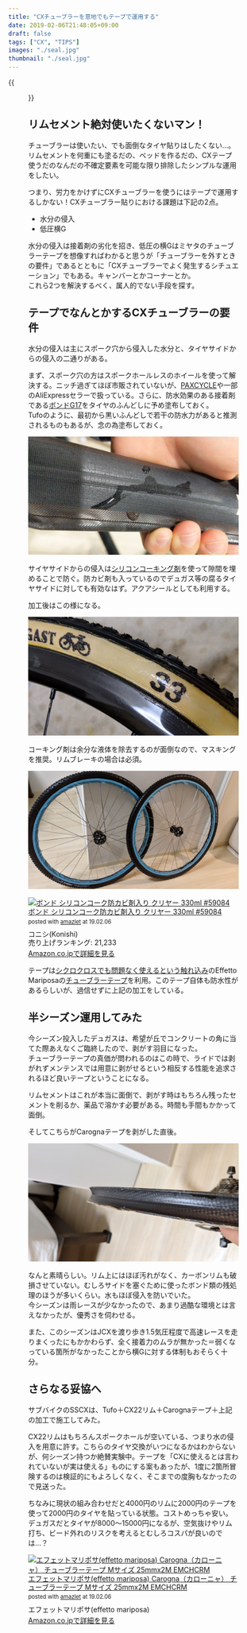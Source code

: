 ```yaml
---
title: "CXチューブラーを意地でもテープで運用する"
date: 2019-02-06T21:48:05+09:00
draft: false
tags: ["CX", "TIPS"]
images: "./seal.jpg" 
thumbnail: "./seal.jpg"
---
```

{{<figure src="./seal.jpg">}}
## リムセメント絶対使いたくないマン！

チューブラーは使いたい、でも面倒なタイヤ貼りはしたくない…。
リムセメントを何重にも塗るだの、ベッドを作るだの、CXテープ使うだのなんだの不確定要素を可能な限り排除したシンプルな運用をしたい。

つまり、労力をかけずにCXチューブラーを使うにはテープで運用するしかない！CXチューブラー貼りにおける課題は下記の2点。

- 水分の侵入
- 低圧横G

水分の侵入は接着剤の劣化を招き、低圧の横Gはミヤタのチューブラーテープを想像すればわかると思うが「チューブラーを外すときの要件」であるとともに「CXチューブラーでよく発生するシチュエーション」でもある。キャンバーとかコーナーとか。  
これら2つを解決するべく、属人的でない手段を探す。

## テープでなんとかするCXチューブラーの要件

水分の侵入は主にスポーク穴から侵入した水分と、タイヤサイドからの侵入の二通りがある。

まず、スポーク穴の方はスポークホールレスのホイールを使って解決する。ニッチ過ぎてほぼ市販されていないが、[PAXCYCLE](http://www.paxcycle.com/)や一部のAliExpressセラーで扱っている。さらに、防水効果のある接着剤である[ボンドG17](https://amzn.to/2JeDVs9)をタイヤのふんどしに予め塗布しておく。  
Tufoのように、最初から黒いふんどしで若干の防水力があると推測されるものもあるが、念の為塗布しておく。

![防水…？](./tufo.jpg)

サイヤサイドからの侵入は[シリコンコーキング剤](https://amzn.to/2Sgj7tN)を使って隙間を埋めることで防ぐ。防カビ剤も入っているのでデュガス等の腐るタイヤサイドに対しても有効なはず。アクアシールとしても利用する。  

加工後はこの様になる。

![コーキング後のデュガス](./coaking.jpg)

コーキング剤は余分な液体を除去するのが面倒なので、マスキングを推奨。リムブレーキの場合は必須。

![マスキングしたリム](./seal.jpg)


<div class="amazlet-box" style="margin-bottom:0px;"><div class="amazlet-image" style="float:left;margin:0px 12px 1px 0px;"><a href="http://www.amazon.co.jp/exec/obidos/ASIN/B000TGLPM2/gensobunya-22/ref=nosim/" name="amazletlink" target="_blank"><img src="https://images-fe.ssl-images-amazon.com/images/I/41Gg9I5ao6L._SL160_.jpg" alt="ボンド シリコンコーク防カビ剤入り クリヤー 330ml #59084" style="border: none;" /></a></div><div class="amazlet-info" style="line-height:120%; margin-bottom: 10px"><div class="amazlet-name" style="margin-bottom:10px;line-height:120%"><a href="http://www.amazon.co.jp/exec/obidos/ASIN/B000TGLPM2/gensobunya-22/ref=nosim/" name="amazletlink" target="_blank">ボンド シリコンコーク防カビ剤入り クリヤー 330ml #59084</a><div class="amazlet-powered-date" style="font-size:80%;margin-top:5px;line-height:120%">posted with <a href="http://www.amazlet.com/" title="amazlet" target="_blank">amazlet</a> at 19.02.06</div></div><div class="amazlet-detail">コニシ(Konishi) <br />売り上げランキング: 21,233<br /></div><div class="amazlet-sub-info" style="float: left;"><div class="amazlet-link" style="margin-top: 5px"><a href="http://www.amazon.co.jp/exec/obidos/ASIN/B000TGLPM2/gensobunya-22/ref=nosim/" name="amazletlink" target="_blank">Amazon.co.jpで詳細を見る</a></div></div></div><div class="amazlet-footer" style="clear: left"></div></div>


テープは[シクロクロスでも問題なく使えるという触れ込み](https://www.cyclowired.jp/lifenews/node/191669)のEffetto Mariposaの[チューブラーテープ](https://amzn.to/2u8o89K)を利用。このテープ自体も防水性があるらしいが、過信せずに上記の加工をしている。


## 半シーズン運用してみた

今シーズン投入したデュガスは、希望が丘でコンクリートの角に当てた際あえなくご臨終したので、剥がす羽目になった。  
チューブラーテープの真価が問われるのはこの時で、ライドでは剥がれずメンテンスでは用意に剥がせるという相反する性能を追求されるほど良いテープということになる。

リムセメントはこれが本当に面倒で、剥がす時はもちろん残ったセメントを削るか、薬品で溶かす必要がある。時間も手間もかかって面倒。

そしてこちらがCarognaテープを剥がした直後。

![テープを剥がした直後](./purged.jpg)

なんと素晴らしい。リム上にはほぼ汚れがなく、カーボンリムも破損させていない。むしろサイドを塞ぐために使ったボンド類の残処理のほうが多いくらい。水もほぼ侵入を防いでいた。  
今シーズンは雨レースが少なかったので、あまり過酷な環境とは言えなかったが、優秀さを伺わせる。

また、このシーズンはJCXを渡り歩き1.5気圧程度で高速レースを走りまくったにもかかわらず、全く接着力のムラが無かった＝弱くなっている箇所がなかったことから横Gに対する体制もおそらく十分。

## さらなる妥協へ

サブバイクのSSCXは、Tufo＋CX22リム＋Carognaテープ＋上記の加工で施工してみた。

CX22リムはもちろんスポークホールが空いている、つまり水の侵入を用意に許す。こちらのタイヤ交換がいつになるかはわからないが、何シーズン持つか絶賛実験中。テープを「CXに使えるとは言われていないが実は使える」ものにする案もあったが、1度に2箇所冒険するのは検証的にもよろしくなく、そこまでの度胸もなかったので見送った。

ちなみに現状の組み合わせだと4000円のリムに2000円のテープを使って2000円のタイヤを貼っている状態。コストめっちゃ安い。デュガスだとタイヤが8000～15000円になるが、空気抜けやリム打ち、ビード外れのリスクを考えるとむしろコスパが良いのでは…？

<div class="amazlet-box" style="margin-bottom:0px;"><div class="amazlet-image" style="float:left;margin:0px 12px 1px 0px;"><a href="http://www.amazon.co.jp/exec/obidos/ASIN/B00SYZFCGU/gensobunya-22/ref=nosim/" name="amazletlink" target="_blank"><img src="https://images-fe.ssl-images-amazon.com/images/I/413eVnjppbL._SL160_.jpg" alt="エフェットマリポサ(effetto mariposa) Carogna（カローニャ） チューブラーテープ Mサイズ 25mmx2M EMCHCRM" style="border: none;" /></a></div><div class="amazlet-info" style="line-height:120%; margin-bottom: 10px"><div class="amazlet-name" style="margin-bottom:10px;line-height:120%"><a href="http://www.amazon.co.jp/exec/obidos/ASIN/B00SYZFCGU/gensobunya-22/ref=nosim/" name="amazletlink" target="_blank">エフェットマリポサ(effetto mariposa) Carogna（カローニャ） チューブラーテープ Mサイズ 25mmx2M EMCHCRM</a><div class="amazlet-powered-date" style="font-size:80%;margin-top:5px;line-height:120%">posted with <a href="http://www.amazlet.com/" title="amazlet" target="_blank">amazlet</a> at 19.02.06</div></div><div class="amazlet-detail">エフェットマリポサ(effetto mariposa) <br /></div><div class="amazlet-sub-info" style="float: left;"><div class="amazlet-link" style="margin-top: 5px"><a href="http://www.amazon.co.jp/exec/obidos/ASIN/B00SYZFCGU/gensobunya-22/ref=nosim/" name="amazletlink" target="_blank">Amazon.co.jpで詳細を見る</a></div></div></div><div class="amazlet-footer" style="clear: left"></div></div>

